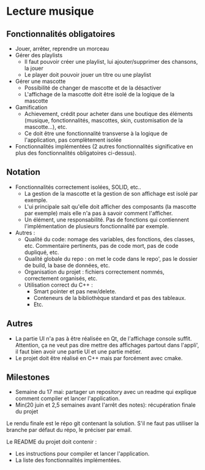 # Lecture musique

## Fonctionnalités obligatoires
* Jouer, arrêter, reprendre un morceau
* Gérer des playlists
    * Il faut pouvoir créer une playlist, lui ajouter/supprimer des chansons, la jouer
    * Le player doit pouvoir jouer un titre ou une playlist
* Gérer une mascotte
    * Possibilité de changer de mascotte et de la désactiver
    * L'affichage de la mascotte doit être isolé de la logique de la mascotte
* Gamification
    * Achievement, crédit pour acheter dans une boutique des éléments (musique, fonctionnalités, mascottes, skin, customisation de la mascotte...), etc.
    * Ce doit être une fonctionnalité transverse à la logique de l'application, pas complètement isolée
* Fonctionnalités implémentées (2 autres fonctionnalités significative en plus des fonctionnalités obligatoires ci-dessus).

## Notation
* Fonctionnalités correctement isolées, SOLID, etc..
    * La gestion de la mascotte et la gestion de son affichage est isolé par exemple.
    * L'ui principale sait qu'elle doit afficher des composants (la mascotte par exemple) mais elle n'a pas à savoir comment l'afficher. 
    * Un élément, une responsabilité. Pas de fonctions qui contiennent l'implémentation de plusieurs fonctionnalité par exemple.
* Autres :
    * Qualité du code: nomage des variables, des fonctions, des classes, etc. Commentaire pertinents, pas de code mort, pas de code dupliqué, etc.
    * Qualité globale du repo : on met le code dans le repo', pas le dossier de build, la base de données, etc.
    * Organisation du projet : fichiers correctement nommés, correctement organisés, etc.
    * Utilisation correct du C++ :
        * Smart pointer et pas new/delete.
        * Conteneurs de la bibliothèque standard et pas des tableaux.
        * Etc.

## Autres
* La partie UI n'a pas à être réalisée en Qt, de l'affichage console suffit. Attention, ça ne veut pas dire mettre des affichages partout dans l'appli', il faut bien avoir une partie UI et une partie métier.
* Le projet doit être réalisé en C++ mais par forcément avec cmake.

## Milestones
* Semaine du 17 mai: partager un repository avec un readme qui explique comment compiler et lancer l'application.
* Min(20 juin et 2,5 semaines avant l'arrêt des notes): récupération finale du projet

Le rendu finale est le répo git contenant la solution. S'il ne faut pas utiliser la branche par défaut du répo, le préciser par email.

Le README du projet doit contenir :
- Les instructions pour compiler et lancer l'application.
- La liste des fonctionnalités implémentées.

